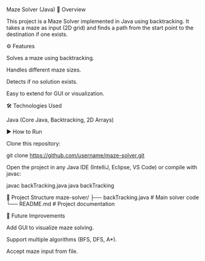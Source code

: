Maze Solver (Java)
📌 Overview

This project is a Maze Solver implemented in Java using backtracking.
It takes a maze as input (2D grid) and finds a path from the start point to the destination if one exists.

⚙️ Features

Solves a maze using backtracking.

Handles different maze sizes.

Detects if no solution exists.

Easy to extend for GUI or visualization.

🛠️ Technologies Used

Java (Core Java, Backtracking, 2D Arrays)

▶️ How to Run

Clone this repository:

git clone https://github.com/username/maze-solver.git


Open the project in any Java IDE (IntelliJ, Eclipse, VS Code) or compile with javac:

javac backTracking.java
java backTracking

📂 Project Structure
maze-solver/
 ├── backTracking.java   # Main solver code
 └── README.md           # Project documentation

🚀 Future Improvements

Add GUI to visualize maze solving.

Support multiple algorithms (BFS, DFS, A*).

Accept maze input from file.
